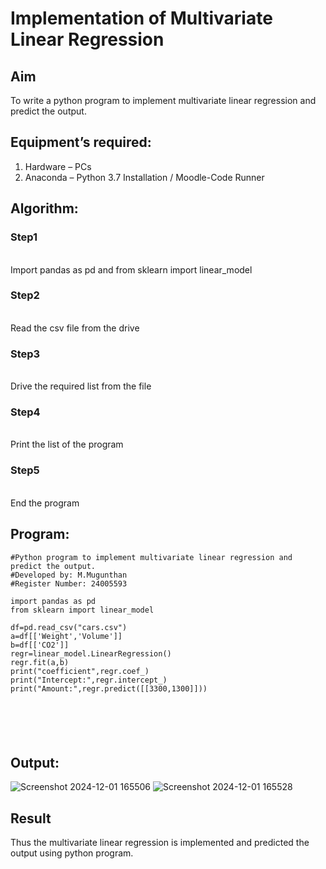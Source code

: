 # Implementation of Multivariate Linear Regression
## Aim
To write a python program to implement multivariate linear regression and predict the output.
## Equipment’s required:
1.	Hardware – PCs
2.	Anaconda – Python 3.7 Installation / Moodle-Code Runner
## Algorithm:
### Step1
<br>Import pandas as pd and from sklearn import linear_model

### Step2
<br>Read the csv file from the drive

### Step3
<br>Drive the required list from the file

### Step4
<br>Print the list of the program

### Step5
<br>End the program

## Program:
```
#Python program to implement multivariate linear regression and predict the output.
#Developed by: M.Mugunthan
#Register Number: 24005593

import pandas as pd
from sklearn import linear_model

df=pd.read_csv("cars.csv")
a=df[['Weight','Volume']]
b=df[['CO2']]
regr=linear_model.LinearRegression()
regr.fit(a,b)
print("coefficient",regr.coef_)
print("Intercept:",regr.intercept_)
print("Amount:",regr.predict([[3300,1300]]))






```
## Output:
![Screenshot 2024-12-01 165506](https://github.com/user-attachments/assets/870207de-e920-4425-8238-8f98c5ddc8be)
![Screenshot 2024-12-01 165528](https://github.com/user-attachments/assets/31656d40-60a8-417f-84c4-5023dba70aa5)







## Result
Thus the multivariate linear regression is implemented and predicted the output using python program.
